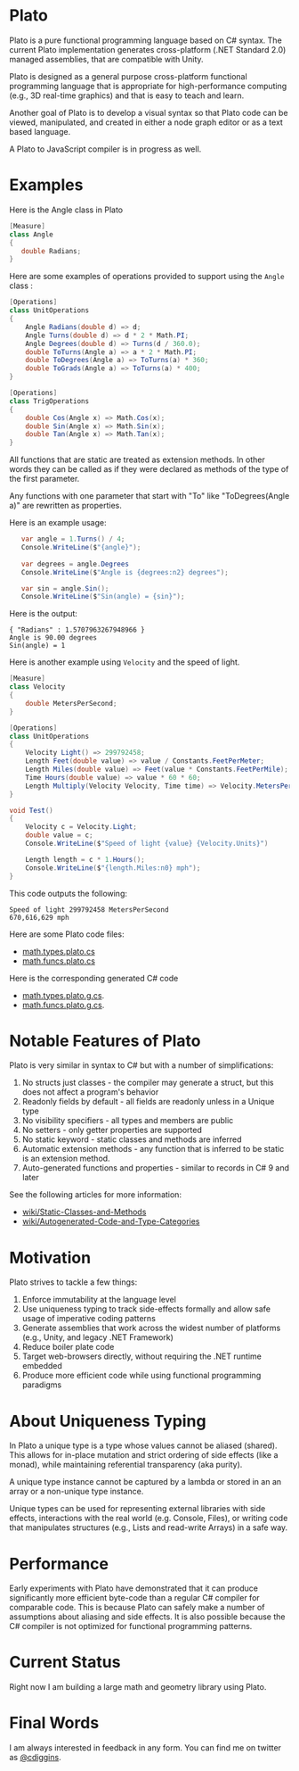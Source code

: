 # Plato

Plato is a pure functional programming language based on C# syntax. 
The current Plato implementation generates cross-platform (.NET Standard 2.0) managed assemblies,
that are compatible with Unity. 

Plato is designed as a general purpose cross-platform functional programming language that 
is appropriate for high-performance computing (e.g., 3D real-time graphics) and that is 
easy to teach and learn. 

Another goal of Plato is to develop a visual syntax so that Plato code 
can be viewed, manipulated, and created in either a node graph editor or 
as a text based language. 

A Plato to JavaScript compiler is in progress as well.

# Examples

Here is the Angle class in Plato 

```csharp
[Measure]
class Angle
{
   double Radians;
}
```

Here are some examples of operations provided to support using the `Angle` class : 

```csharp
[Operations]
class UnitOperations
{
    Angle Radians(double d) => d;
    Angle Turns(double d) => d * 2 * Math.PI;
    Angle Degrees(double d) => Turns(d / 360.0);
    double ToTurns(Angle a) => a * 2 * Math.PI;
    double ToDegrees(Angle a) => ToTurns(a) * 360;
    double ToGrads(Angle a) => ToTurns(a) * 400;
}

[Operations]
class TrigOperations
{
    double Cos(Angle x) => Math.Cos(x);
    double Sin(Angle x) => Math.Sin(x);
    double Tan(Angle x) => Math.Tan(x);
}
```

All functions that are static are treated as extension methods. In other words 
they can be called as if they were declared as methods of the type of the first parameter. 

Any functions with one parameter that start with "To" like "ToDegrees(Angle a)" are 
rewritten as properties. 

Here is an example usage:

```csharp
   var angle = 1.Turns() / 4;
   Console.WriteLine($"{angle}");
   
   var degrees = angle.Degrees
   Console.WriteLine($"Angle is {degrees:n2} degrees");

   var sin = angle.Sin();
   Console.WriteLine($"Sin(angle) = {sin}");
```

Here is the output:

```
{ "Radians" : 1.5707963267948966 }
Angle is 90.00 degrees
Sin(angle) = 1
```

Here is another example using `Velocity` and the speed of light.  

```csharp
[Measure]
class Velocity
{
    double MetersPerSecond;
}

[Operations]
class UnitOperations
{ 
    Velocity Light() => 299792458;
    Length Feet(double value) => value / Constants.FeetPerMeter;
    Length Miles(double value) => Feet(value * Constants.FeetPerMile);
    Time Hours(double value) => value * 60 * 60;
    Length Multiply(Velocity Velocity, Time time) => Velocity.MetersPerSecond * time.Seconds;
}

void Test() 
{
    Velocity c = Velocity.Light;            
    double value = c;
    Console.WriteLine($"Speed of light {value} {Velocity.Units}")

    Length length = c * 1.Hours();
    Console.WriteLine($"{length.Miles:n0} mph");
}
```

This code outputs the following:

```
Speed of light 299792458 MetersPerSecond
670,616,629 mph
```

Here are some Plato code files: 

* [math.types.plato.cs](https://github.com/cdiggins/plato/blob/main/PlatoStandardLibrary/math.types.plato.cs)
* [math.funcs.plato.cs](https://github.com/cdiggins/plato/blob/main/PlatoStandardLibrary/math.funcs.plato.cs)

Here is the corresponding generated C# code 

* [math.types.plato.g.cs](https://github.com/cdiggins/plato/blob/main/PlatoStandardLibrary/math.types.plato.g.cs).
* [math.funcs.plato.g.cs](https://github.com/cdiggins/plato/blob/main/PlatoStandardLibrary/math.funcs.plato.g.cs).


# Notable Features of Plato

Plato is very similar in syntax to C# but with a number of simplifications:

1. No structs just classes - the compiler may generate a struct, but this does not affect a program's behavior 
1. Readonly fields by default - all fields are readonly unless in a Unique type
1. No visibility specifiers - all types and members are public 
1. No setters - only getter properties are supported
1. No static keyword - static classes and methods are inferred 
1. Automatic extension methods - any function that is inferred to be static is an extension method.
1. Auto-generated functions and properties - similar to records in C# 9 and later

See the following articles for more information:

* [wiki/Static-Classes-and-Methods](https://github.com/cdiggins/plato/wiki/Static-Classes-and-Methods)
* [wiki/Autogenerated-Code-and-Type-Categories](https://github.com/cdiggins/plato/wiki/Autogenerated-Code-and-Type-Categories)

# Motivation 

Plato strives to tackle a few things:

1. Enforce immutability at the language level
2. Use uniqueness typing to track side-effects formally and allow safe usage of imperative coding patterns  
3. Generate assemblies that work across the widest number of platforms (e.g., Unity, and legacy .NET Framework)
4. Reduce boiler plate code 
5. Target web-browsers directly, without requiring the .NET runtime embedded  
6. Produce more efficient code while using functional programming paradigms 

# About Uniqueness Typing

In Plato a unique type is a type whose values cannot be aliased (shared). 
This allows for in-place mutation and strict ordering of side effects (like a monad),
while maintaining referential transparency (aka purity).

A unique type instance cannot be captured by a lambda or stored in an an array or a 
non-unique type instance.

Unique types can be used for representing external libraries with side effects, 
interactions with the real world (e.g. Console, Files), 
or writing code that manipulates structures (e.g., Lists and read-write Arrays) in a safe way. 

# Performance 

Early experiments with Plato have demonstrated that it can produce significantly more 
efficient byte-code than a regular C# compiler
for comparable code. This is because Plato can safely make a number of assumptions 
about aliasing and side effects. It is also possible because the C# compiler is not optimized 
for functional programming patterns. 

# Current Status 

Right now I am building a large math and geometry library using Plato. 

# Final Words

I am always interested in feedback in any form. 
You can find me on twitter as [@cdiggins](https://twitter.com/cdiggins).
